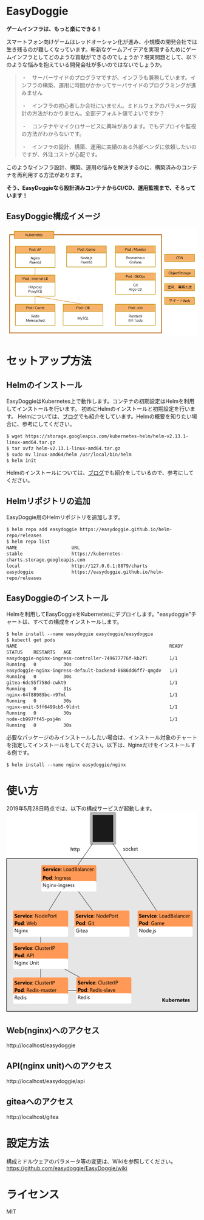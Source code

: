 # EasyDoggie
**ゲームインフラは、もっと楽にできる！**

スマートフォン向けゲームはレッドオーシャン化が進み、小規模の開発会社では生き残るのが難しくなっています。斬新なゲームアイデアを実現するためにゲームインフラとしてどのような貢献ができるのでしょうか？現実問題として、以下のような悩みを抱えている開発会社が多いのではないでしょうか。

> ・　サーバーサイドのプログラマですが、インフラも兼務しています。インフラの構築、運用に時間がかかってサーバサイドのプログラミングが進みません
>
> ・　インフラの初心者しか会社にいません。ミドルウェアのパラメータ設計の方法がわかりません。全部デフォルト値でよいですか？
> 
> ・　コンテナやマイクロサービスに興味があります。でもデプロイや監視の方法がわからないです。
> 
> ・　インフラの設計、構築、運用に実績のある外部ベンダに依頼したいのですが、外注コストが心配です。

このようなインフラ設計、構築、運用の悩みを解決するのに、構築済みのコンテナを再利用する方法があります。

**そう、EasyDoggieなら設計済みコンテナからCI/CD、運用監視まで、そろっています！**

## EasyDoggie構成イメージ
![structure](https://github.com/easydoggie/EasyDoggie/blob/master/images/structure.PNG)

# セットアップ方法
## Helmのインストール
EasyDoggieはKubernetes上で動作します。コンテナの初期設定はHelmを利用してインストールを行います。
初めにHelmのインストールと初期設定を行います。
Helmについては、[ブログ](https://www.skyarch.net/blog/?p=16335)でも紹介をしています。Helmの概要を知りたい場合に、参考にしてください。

```
$ wget https://storage.googleapis.com/kubernetes-helm/helm-v2.13.1-linux-amd64.tar.gz
$ tar xvfz helm-v2.13.1-linux-amd64.tar.gz
$ sudo mv linux-amd64/helm /usr/local/bin/helm
$ helm init
```
Helmのインストールについては、[ブログ](https://www.skyarch.net/blog/?p=16350)でも紹介をしているので、参考にしてください。

## Helmリポジトリの追加
EasyDoggie用のHelmリポジトリを追加します。
```
$ helm repo add easydoggie https://easydoggie.github.io/helm-repo/releases
$ helm repo list
NAME                    URL
stable                  https://kubernetes-charts.storage.googleapis.com
local                   http://127.0.0.1:8879/charts
easydoggie              https://easydoggie.github.io/helm-repo/releases
```

## EasyDoggieのインストール
Helmを利用してEasyDoggieをKubernetesにデプロイします。"easydoggie"チャートは、すべての構成をインストールします。
```
$ helm install --name easydoggie easydoggie/easydoggie
$ kubectl get pods
NAME                                                        READY   STATUS    RESTARTS   AGE
easydoggie-nginx-ingress-controller-749677776f-kb2fl        1/1     Running   0          30s
easydoggie-nginx-ingress-default-backend-8686dd6ff7-qmgdv   1/1     Running   0          30s
gitea-6dc55f758d-cwkt9                                      1/1     Running   0          31s
nginx-64f88989bc-n97ml                                      1/1     Running   0          30s
nginx-unit-5ff6499cb5-9ldnt                                 1/1     Running   0          30s
node-cb997ff45-psj4n                                        1/1     Running   0          30s
```
必要なパッケージのみインストールしたい場合は、インストール対象のチャートを指定してインストールをしてください。以下は、Nginxだけをインストールする例です。
```
$ helm install --name nginx easydoggie/nginx
```
# 使い方
2019年5月28日時点では、以下の構成サービスが起動します。
![structure_20190529](https://github.com/easydoggie/EasyDoggie/blob/master/images/structure_20190529.png)

## Web(nginx)へのアクセス
http://localhost/easydoggie

## API(nginx unit)へのアクセス
http://localhost/easydoggie/api

## giteaへのアクセス
http://localhost/gitea

# 設定方法
構成ミドルウェアのパラメータ等の変更は、Wikiを参照してください。
https://github.com/easydoggie/EasyDoggie/wiki

# ライセンス
MIT
